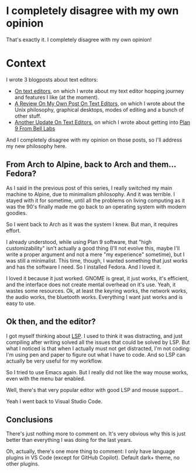 <!-- I completely disagree with my own opinion :: 2024-04-27 20:59:59 -->

# I completely disagree with my own opinion

That's exactly it. I completely disagree with my own opinion!

# Context

I wrote 3 blogposts about text editors:

- [On text editors](/posts/on-text-editors.html), on which I wrote about my
  text editor hopping journey and features I like (at the moment).
- [A Review On My Own Post On Text Editors](/posts/update-on-text-editors.html),
  on which I wrote about the Unix philosophy, graphical desktops, modes of
  editing and a bunch of other stuff.
- [Another Update On Text Editors](/posts/update-on-text-editors-again.html), on
  which I wrote about getting into [Plan 9 From Bell Labs](https://plan9.io/plan9/)

And I completely disagree with my opinion on those posts, so I'll address my new
philosophy here.

## From Arch to Alpine, back to Arch and them... Fedora?

As I said in the previous post of this series, I really switched my main machine
to Alpine, due to minimalism philosophy. And it was terrible. I stayed with it
for sometime, until all the problems on living computing as it was the 90's
finally made me go back to an operating system with modern goodies.

So I went back to Arch as it was the system I knew. But man, it requires effort.

I already understood, while using Plan 9 software, that "high customizability"
isn't actually a good thing (I'll not evolve this, maybe I'll write a proper
argument and not a mere "my experience" sometime), but I was still a minimalist.
This time, though, I wanted something that just works and has the software I
need. So I installed Fedora. And I loved it.

I loved it because it just worked. GNOME is great, it just works, it's
efficient, and the interface does not create mental overhead on it's use. Yeah,
it wastes some resources. Ok, at least the keyring works, the network works, the
audio works, the bluetooth works. Everything I want just works and is easy to
use.

## Ok then, and the editor?

I got myself thinking about
[LSP](https://en.wikipedia.org/wiki/Language_Server_Protocol). I used to think
it was distracting, and just compiling after writing solved all the issues that
could be solved by LSP. But what I noticed is that when I actually must not get
distracted, I'm not coding: I'm using pen and paper to figure out what I have to
code. And so LSP can actually be very useful for my workflow.

So I tried to use Emacs again. But I really did not like the way mouse works,
even with the menu bar enabled.

Well, there's that very popular editor with good LSP and mouse support...

Yeah I went back to Visual Studio Code.

## Conclusions

There's just nothing more to comment on. It's very obvious why this is just
better than everything I was doing for the last years.

Oh, actually, there's one more thing to comment: I only have language plugins in
VS Code (except for GitHub Copilot). Default dark+ theme, no other plugins.
